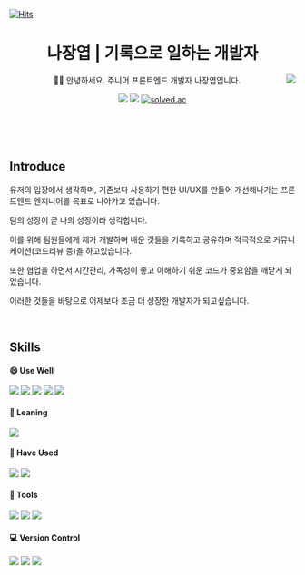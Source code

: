 [![Hits](https://hits.seeyoufarm.com/api/count/incr/badge.svg?url=https%3A%2F%2Fgithub.com%2Fkaydennna92&count_bg=%2318B0CE&title_bg=%23FF9000&icon=mailchimp.svg&icon_color=%23000000&title=Visitors&edge_flat=false)](https://hits.seeyoufarm.com)

<div align='center'><h1>나장엽 | 기록으로 일하는 개발자</h1></div>
<div align='center'>
<img align='right' src="https://github-readme-stats.vercel.app/api?username=kaydennna92&show_icons=true&theme=gruvbox"/>
<p>🤚🏻 안녕하세요. 주니어 프론트엔드 개발자 나장엽입니다.</p>
    <a href='mailto:kaydenna92@gmail.com'><img src="https://img.shields.io/badge/Gmail-EA4335?style=flat&logo=Gmail&logoColor=white"></a>
    <a href="https://velog.io/@kaydennna92"> <img src="https://img.shields.io/badge/Velog-20C997?style=flat&logo=Velog&logoColor=white"></a>
    <a href="https://solved.ac/sky99124"><img alt="solved.ac" src="http://mazassumnida.wtf/api/mini/generate_badge?boj=sky99124"/></a>
</div>
<br/>
<br/>
<br/>
<br/>
<div>
<h2> Introduce </h2>
<p>유저의 입장에서 생각하며, 기존보다 사용하기 편한 UI/UX를 만들어 개선해나가는 프론트엔드 엔지니어를 목표로 나아가고 있습니다.</p>
<p>팀의 성장이 곧 나의 성장이라 생각합니다. </p>
<p>이를 위해 팀원들에게 제가 개발하며 배운 것들을 기록하고 공유하며 적극적으로 커뮤니케이션(코드리뷰 등)을 하고있습니다.</p>
<p>또한 협업을 하면서 시간관리, 가독성이 좋고 이해하기 쉬운 코드가 중요함을 깨닫게 되었습니다.</p>
<p>이러한 것들을 바탕으로 어제보다 조금 더 성장한 개발자가 되고싶습니다.</p>
</div>

<br/>

## Skills
<div>
  <div stlye={align: 'center'}>
    <div>
      <h4> 😄 Use Well </h4>
      <img src="https://img.shields.io/badge/JavaScript-F7DF1E?style=flat&logo=javascript&logoColor=white">
      <img src="https://img.shields.io/badge/React-61DAFB?style=flat&logo=React&logoColor=white">
      <img src="https://img.shields.io/badge/HTML5-E34F26?style=flat&logo=HTML5&logoColor=white">
      <img src="https://img.shields.io/badge/CSS3-1572B6?style=flat&logo=CSS3&logoColor=white">
      <img src="https://img.shields.io/badge/Axios-5A29E4?style=flat&logo=Axios&logoColor=white">
    </div>
    <div>
      <h4> 🧐 Leaning </h4>
      <img src="https://img.shields.io/badge/TypeScript-3178C6?style=flat&logo=TypeScript&logoColor=white">
    </div>
    <div>
      <h4> 🤔 Have Used </h4>
      <img src="https://img.shields.io/badge/Redux-764ABC?style=flat&logo=Redux&logoColor=white">
      <img src="https://img.shields.io/badge/Vue.js-4FC08D?style=flat&logo=Vue.js&logoColor=white">
    </div>
  </div>
  <div>
    <h4> 🔨 Tools </h4>
    <img src="https://img.shields.io/badge/Jira-0052CC?style=flat&logo=Jira&logoColor=white">
    <img src="https://img.shields.io/badge/Notion-000000?style=flat&logo=Notion&logoColor=white">
    <img src="https://img.shields.io/badge/Figma-F24E1E?style=flat&logo=Figma&logoColor=white">
  </div>
  <div>
    <h4> 💻 Version Control</h4>
    <img src="https://img.shields.io/badge/Git-F05032?style=flat&logo=Git&logoColor=white">
    <img src="https://img.shields.io/badge/GitHub-181717?style=flat&logo=GitHub&logoColor=white">
    <img src="https://img.shields.io/badge/GitLab-FC6D26?style=flat&logo=GitLab&logoColor=white">
  </div>
</div>
</div>
